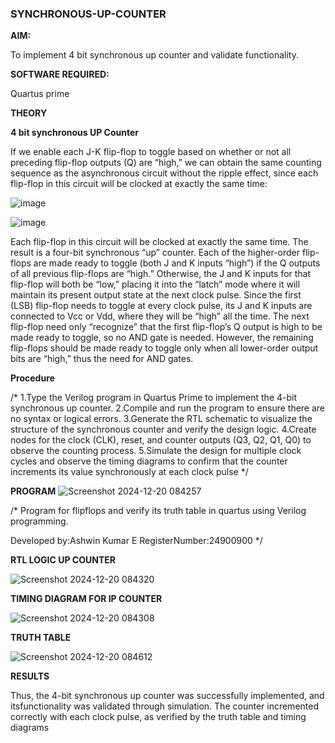 ### SYNCHRONOUS-UP-COUNTER

**AIM:**

To implement 4 bit synchronous up counter and validate functionality.

**SOFTWARE REQUIRED:**

Quartus prime

**THEORY**

**4 bit synchronous UP Counter**

If we enable each J-K flip-flop to toggle based on whether or not all preceding flip-flop outputs (Q) are “high,” we can obtain the same counting sequence as the asynchronous circuit without the ripple effect, since each flip-flop in this circuit will be clocked at exactly the same time:

![image](https://github.com/naavaneetha/SYNCHRONOUS-UP-COUNTER/assets/154305477/d5db3fa0-e413-404c-b80e-b2f39d82e7e8)


![image](https://github.com/naavaneetha/SYNCHRONOUS-UP-COUNTER/assets/154305477/52cb61eb-d04b-442d-810c-31185a68410b)

Each flip-flop in this circuit will be clocked at exactly the same time.
The result is a four-bit synchronous “up” counter. Each of the higher-order flip-flops are made ready to toggle (both J and K inputs “high”) if the Q outputs of all previous flip-flops are “high.”
Otherwise, the J and K inputs for that flip-flop will both be “low,” placing it into the “latch” mode where it will maintain its present output state at the next clock pulse.
Since the first (LSB) flip-flop needs to toggle at every clock pulse, its J and K inputs are connected to Vcc or Vdd, where they will be “high” all the time.
The next flip-flop need only “recognize” that the first flip-flop’s Q output is high to be made ready to toggle, so no AND gate is needed.
However, the remaining flip-flops should be made ready to toggle only when all lower-order output bits are “high,” thus the need for AND gates.

**Procedure**

/* 1.Type the Verilog program in Quartus Prime to implement the 4-bit synchronous up
 counter.
 2.Compile and run the program to ensure there are no syntax or logical errors.
 3.Generate the RTL schematic to visualize the structure of the synchronous counter and
 verify the design logic.
 4.Create nodes for the clock (CLK), reset, and counter outputs (Q3, Q2, Q1, Q0) to
 observe the counting process.
 5.Simulate the design for multiple clock cycles and observe the timing diagrams to
confirm that the counter increments its value synchronously at each clock pulse */

**PROGRAM**
![Screenshot 2024-12-20 084257](https://github.com/user-attachments/assets/6a64ccaa-119f-4df7-ae6d-43ecd5538e81)

/* Program for flipflops and verify its truth table in quartus using Verilog programming. 

Developed by:Ashwin Kumar E RegisterNumber:24900900
*/

**RTL LOGIC UP COUNTER**

![Screenshot 2024-12-20 084320](https://github.com/user-attachments/assets/6be79209-dda0-4ee2-aad0-e09371c95187)


**TIMING DIAGRAM FOR IP COUNTER**

![Screenshot 2024-12-20 084308](https://github.com/user-attachments/assets/6e38ee22-1ebc-44cd-9e6d-587bcceaeded)

**TRUTH TABLE**

![Screenshot 2024-12-20 084612](https://github.com/user-attachments/assets/aca6b18d-4ba6-49bb-9716-dbe70a70fbed)


**RESULTS**

 Thus, the 4-bit synchronous up counter was successfully implemented, and itsfunctionality was validated through simulation. The counter incremented correctly with
 each clock pulse, as verified by the truth table and timing diagrams

